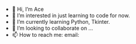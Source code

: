 - 👋 Hi, I’m Ace
- 👀 I’m interested in just learning to code for now.
- 🌱 I’m currently learning Python, Tkinter.
- 💞️ I’m looking to collaborate on ...
- 📫 How to reach me: email: 

<!---
EliasN2003/EliasN2003 is a ✨ special ✨ repository because its `README.md` (this file) appears on your GitHub profile.
You can click the Preview link to take a look at your changes.
--->
